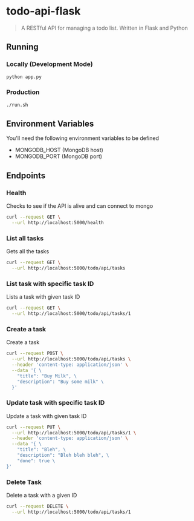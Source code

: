 # todo-api-flask

> A RESTful API for managing a todo list. Written in Flask and Python

## Running 
### Locally (Development Mode)
```bash
python app.py
```

### Production
```bash
./run.sh
```

## Environment Variables
You'll need the following environment variables to be defined
- MONGODB_HOST (MongoDB host)
- MONGODB_PORT (MongoDB port)

## Endpoints
### Health
Checks to see if the API is alive and can connect to mongo
```bash
curl --request GET \
  --url http://localhost:5000/health
```

### List all tasks
Gets all the tasks
```bash
curl --request GET \
  --url http://localhost:5000/todo/api/tasks
```

### List task with specific task ID
Lists a task with given task ID
```bash
curl --request GET \
  --url http://localhost:5000/todo/api/tasks/1
```

### Create a task
Create a task
```bash
curl --request POST \
  --url http://localhost:5000/todo/api/tasks \
  --header 'content-type: application/json' \
  --data '{ \
	"title": "Buy Milk", \
	"description": "Buy some milk" \
  }'
```

### Update task with specific task ID
Update a task with given task ID
```bash
curl --request PUT \
  --url http://localhost:5000/todo/api/tasks/1 \
  --header 'content-type: application/json' \
  --data '{ \
	"title": "Bleh", \
	"description": "Bleh bleh bleh", \
	"done": true \
}'
```

### Delete Task
Delete a task with a given ID
```bash
curl --request DELETE \
  --url http://localhost:5000/todo/api/tasks/1
```